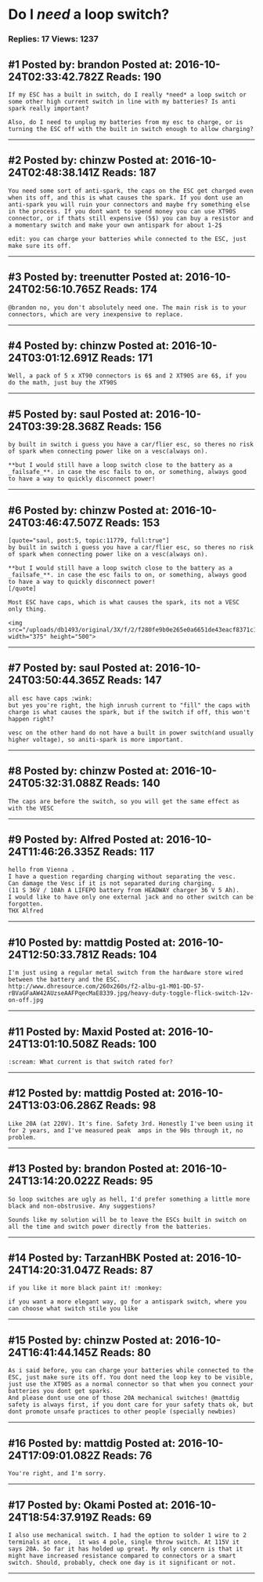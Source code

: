 # Do I *need* a loop switch?

### Replies: 17 Views: 1237

## \#1 Posted by: brandon Posted at: 2016-10-24T02:33:42.782Z Reads: 190

```
If my ESC has a built in switch, do I really *need* a loop switch or some other high current switch in line with my batteries? Is anti spark really important?

Also, do I need to unplug my batteries from my esc to charge, or is turning the ESC off with the built in switch enough to allow charging?
```

---
## \#2 Posted by: chinzw Posted at: 2016-10-24T02:48:38.141Z Reads: 187

```
You need some sort of anti-spark, the caps on the ESC get charged even when its off, and this is what causes the spark. If you dont use an anti-spark you will ruin your connectors and maybe fry something else in the process. If you dont want to spend money you can use XT90S connector, or if thats still expensive (5$) you can buy a resistor and a momentary switch and make your own antispark for about 1-2$

edit: you can charge your batteries while connected to the ESC, just make sure its off.
```

---
## \#3 Posted by: treenutter Posted at: 2016-10-24T02:56:10.765Z Reads: 174

```
@brandon no, you don't absolutely need one. The main risk is to your connectors, which are very inexpensive to replace.
```

---
## \#4 Posted by: chinzw Posted at: 2016-10-24T03:01:12.691Z Reads: 171

```
Well, a pack of 5 x XT90 connectors is 6$ and 2 XT90S are 6$, if you do the math, just buy the XT90S
```

---
## \#5 Posted by: saul Posted at: 2016-10-24T03:39:28.368Z Reads: 156

```
by built in switch i guess you have a car/flier esc, so theres no risk of spark when connecting power like on a vesc(always on).

**but I would still have a loop switch close to the battery as a _failsafe_**. in case the esc fails to on, or something, always good to have a way to quickly disconnect power!
```

---
## \#6 Posted by: chinzw Posted at: 2016-10-24T03:46:47.507Z Reads: 153

```
[quote="saul, post:5, topic:11779, full:true"]
by built in switch i guess you have a car/flier esc, so theres no risk of spark when connecting power like on a vesc(always on).

**but I would still have a loop switch close to the battery as a _failsafe_**. in case the esc fails to on, or something, always good to have a way to quickly disconnect power!
[/quote]

Most ESC have caps, which is what causes the spark, its not a VESC only thing.

<img src="/uploads/db1493/original/3X/f/2/f280fe9b0e265e0a6651de43eacf8371c1dc1836.jpg" width="375" height="500">
```

---
## \#7 Posted by: saul Posted at: 2016-10-24T03:50:44.365Z Reads: 147

```
all esc have caps :wink:
but yes you're right, the high inrush current to "fill" the caps with charge is what causes the spark, but if the switch if off, this won't happen right?

vesc on the other hand do not have a built in power switch(and usually higher voltage), so aniti-spark is more important.
```

---
## \#8 Posted by: chinzw Posted at: 2016-10-24T05:32:31.088Z Reads: 140

```
The caps are before the switch, so you will get the same effect as with the VESC
```

---
## \#9 Posted by: Alfred Posted at: 2016-10-24T11:46:26.335Z Reads: 117

```
hello from Vienna . 
I have a question regarding charging without separating the vesc.
Can damage the Vesc if it is not separated during charging.
(11 S 36V / 10Ah A LIFEPO battery from HEADWAY charger 36 V 5 Ah).
I would like to have only one external jack and no other switch can be forgotten.
THX Alfred
```

---
## \#10 Posted by: mattdig Posted at: 2016-10-24T12:50:33.781Z Reads: 104

```
I'm just using a regular metal switch from the hardware store wired between the battery and the ESC. 
http://www.dhresource.com/260x260s/f2-albu-g1-M01-DD-57-rBVaGFaAW42AUzseAAFPqecMaE8339.jpg/heavy-duty-toggle-flick-switch-12v-on-off.jpg
```

---
## \#11 Posted by: Maxid Posted at: 2016-10-24T13:01:10.508Z Reads: 100

```
:scream: What current is that switch rated for?
```

---
## \#12 Posted by: mattdig Posted at: 2016-10-24T13:03:06.286Z Reads: 98

```
Like 20A (at 220V). It's fine. Safety 3rd. Honestly I've been using it for 2 years, and I've measured peak  amps in the 90s through it, no problem.
```

---
## \#13 Posted by: brandon Posted at: 2016-10-24T13:14:20.022Z Reads: 95

```
So loop switches are ugly as hell, I'd prefer something a little more black and non-obstrusive. Any suggestions?

Sounds like my solution will be to leave the ESCs built in switch on all the time and switch power directly from the batteries.
```

---
## \#14 Posted by: TarzanHBK Posted at: 2016-10-24T14:20:31.047Z Reads: 87

```
if you like it more black paint it! :monkey:

if you want a more elegant way, go for a antispark switch, where you can choose what switch stile you like
```

---
## \#15 Posted by: chinzw Posted at: 2016-10-24T16:41:44.145Z Reads: 80

```
As i said before, you can charge your batteries while connected to the ESC, just make sure its off. You dont need the loop key to be visible, just use the XT90S as a normal connector so that when you connect your batteries you dont get sparks. 
And please dont use one of those 20A mechanical switches! @mattdig safety is always first, if you dont care for your safety thats ok, but dont promote unsafe practices to other people (specially newbies)
```

---
## \#16 Posted by: mattdig Posted at: 2016-10-24T17:09:01.082Z Reads: 76

```
You're right, and I'm sorry.
```

---
## \#17 Posted by: Okami Posted at: 2016-10-24T18:54:37.919Z Reads: 69

```
I also use mechanical switch. I had the option to solder 1 wire to 2 terminals at once,  it was 4 pole, single throw switch. At 115V it says 20A. So far it has holded up great. My only concern is that it might have increased resistance compared to connectors or a smart switch. Should, probably, check one day is it significant or not.
```

---
